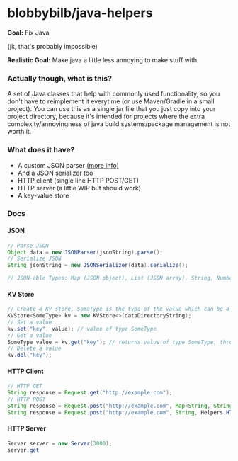 # blobbybilb/java-helpers

**Goal:** Fix Java

(jk, that's probably impossible)

**Realistic Goal:** Make java a little less annoying to make stuff with.

### Actually though, what is this?

A set of Java classes that help with commonly used functionality,
so you don't have to reimplement it everytime (or use Maven/Gradle in a small project).
You can use this as a single jar file that you just copy into your project directory,
because it's intended for projects where the extra complexity/annoyingness of
java build systems/package management is not worth it.

### What does it have?

- A custom JSON parser [(more info)](https://github.com/blobbybilb/java-helpers/tree/master/src/Helpers/JSON#readme)
- And a JSON serializer too
- HTTP client (single line HTTP POST/GET)
- HTTP server (a little WIP but should work)
- A key-value store

### Docs

#### JSON

```java
// Parse JSON
Object data = new JSONParser(jsonString).parse();
// Serialize JSON
String jsonString = new JSONSerializer(data).serialize();

// JSON-able Types: Map (JSON object), List (JSON array), String, Number, Boolean, null
```

#### KV Store

```java
// Create a KV store, SomeType is the type of the value which can be a JSON-able type (see above)
KVStore<SomeType> kv = new KVStore<>(dataDirectoryString);
// Set a value
kv.set("key", value); // value of type SomeType
// Get a value
SomeType value = kv.get("key"); // returns value of type SomeType, throws KVStoreException if key doesn't exist or data is corrupted/invalid
// Delete a value
kv.del("key");
```

#### HTTP Client

```java
// HTTP GET
String response = Request.get("http://example.com");
// HTTP POST
String response = Request.post("http://example.com", Map<String, String>); // Form data body
String response = Request.post("http://example.com", String, Helpers.HTTP.ContentType); // Other data body types
```

#### HTTP Server

```java
Server server = new Server(3000);
server.get
```
